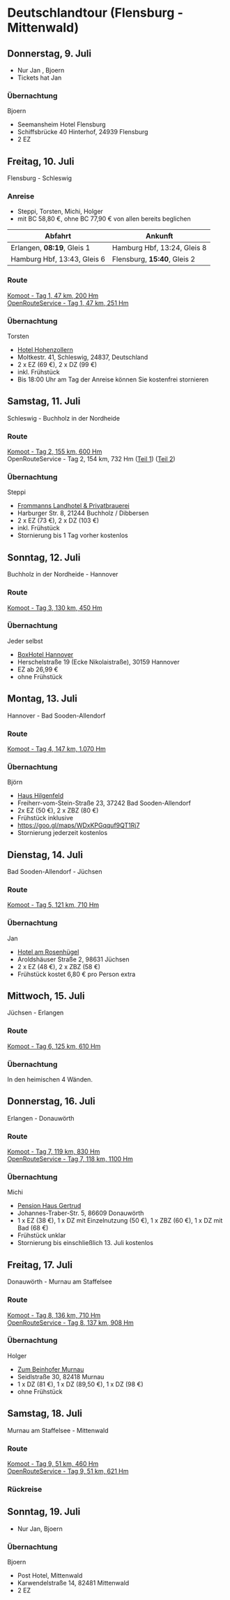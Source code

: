 # Deutschlandtour (Flensburg - Mittenwald)


## Donnerstag, 9. Juli

- Nur Jan , Bjoern
- Tickets hat Jan

### Übernachtung

Bjoern

- Seemansheim Hotel Flensburg
- Schiffsbrücke 40 Hinterhof, 24939 Flensburg
- 2 EZ

## Freitag, 10. Juli

Flensburg - Schleswig

### Anreise

 - Steppi, Torsten, Michi, Holger
 - mit BC 58,80 €, ohne BC 77,90 € von allen bereits beglichen

| Abfahrt | Ankunft |
| ------- | ------- |
| Erlangen, **08:19**, Gleis 1 | Hamburg Hbf, 13:24, Gleis 8 |
| Hamburg Hbf, 13:43, Gleis 6 | Flensburg, **15:40**, Gleis 2 |

### Route

[Komoot - Tag 1, 47 km, 200 Hm](https://www.komoot.de/plan/tour/d09A0PKAQCP_hg=FynsBPJlQYE5aUCA9wgEXlKU6jrGaRDX6-dFEKMb8qZFe4MiXOMcunA=/@54.6750221,9.7956848,10z?similar=198752425)  
[OpenRouteService - Tag 1, 47 km, 251 Hm](https://bit.ly/3cSRqfK)

### Übernachtung

Torsten

- [Hotel Hohenzollern](https://www.hotel-hohenzollern.de)
- Moltkestr. 41, Schleswig, 24837, Deutschland 
- 2 x EZ (69 €), 2 x DZ (99 €)
- inkl. Frühstück
- Bis 18:00 Uhr am Tag der Anreise können Sie kostenfrei stornieren

## Samstag, 11. Juli

Schleswig - Buchholz in der Nordheide

### Route

[Komoot - Tag 2, 155 km, 600 Hm](https://www.komoot.de/plan/tour/d09Az_tmwCR03I=FypsBKmd-wSQWlrchiori1W-kxPR476Xj1hX6RYnnvz29jIS-vr-QfmIfio0g2rdoSJCE8_lwCMtF2oon0VD3ubIEYHuOdOrQvxqjFu6XgA=/@53.4365373,10.6951904,9z?similar=198755444)  
OpenRouteService - Tag 2, 154 km, 732 Hm ([Teil 1](https://bit.ly/2UxUKXC)) ([Teil 2](https://bit.ly/3f6m2w2))

### Übernachtung

Steppi

- [Frommanns Landhotel & Privatbrauerei](https://www.hotelfrommann.de/)
- Harburger Str. 8, 21244 Buchholz / Dibbersen
- 2 x EZ (73 €), 2 x DZ (103 €)
- inkl. Frühstück
- Stornierung bis 1 Tag vorher kostenlos

## Sonntag, 12. Juli

Buchholz in der Nordheide - Hannover

### Route

[Komoot - Tag 3, 130 km, 450 Hm](https://www.komoot.de/tour/198756869?ref=wtd) 

### Übernachtung

Jeder selbst

- [BoxHotel Hannover](https://www.boxhotel.de/boxhotel-hannover-city/)
- Herschelstraße 19 (Ecke Nikolaistraße), 30159 Hannover
- EZ ab 26,99 €
- ohne Frühstück

## Montag, 13. Juli

Hannover - Bad Sooden-Allendorf

### Route
[Komoot - Tag 4, 147 km, 1.070 Hm](https://www.komoot.de/tour/198760200?ref=wtd) 

### Übernachtung

Björn

 - [Haus Hilgenfeld](http://www.hotel-hilgenfeld.de/)
 - Freiherr-vom-Stein-Straße 23, 37242 Bad Sooden-Allendorf
 - 2x EZ (50 €), 2 x ZBZ (80 €)
 - Frühstück inklusive
 - https://goo.gl/maps/WDxKPGqquf9QT1Rj7
 - Stornierung jederzeit kostenlos


## Dienstag, 14. Juli

Bad Sooden-Allendorf - Jüchsen

### Route
[Komoot - Tag 5, 121 km, 710 Hm](https://www.komoot.de/tour/198802715?ref=wtd) 

### Übernachtung

Jan

- [Hotel am Rosenhügel](https://www.hotelamrosenhuegel.de/)
- Aroldshäuser Straße 2, 98631 Jüchsen
- 2 x EZ (48 €), 2 x ZBZ (58 €)
- Frühstück kostet 6,80 € pro Person extra

## Mittwoch, 15. Juli

Jüchsen - Erlangen

### Route
[Komoot - Tag 6, 125 km, 610 Hm](https://www.komoot.de/tour/198804580?ref=wtd) 

### Übernachtung

In den heimischen 4 Wänden.

## Donnerstag, 16. Juli

Erlangen - Donauwörth

### Route

[Komoot - Tag 7, 119 km, 830 Hm](https://www.komoot.de/plan/tour/d09AvR_fgCoINc=FyoABJ5IN3P-ZB2c0dYy4Oa4cx2O_35QDtqJ3SCA/@48.7693148,10.9368896,11z)  
[OpenRouteService - Tag 7, 118 km, 1100 Hm](https://bit.ly/2SXh6AM)

### Übernachtung

Michi
- [Pension Haus Gertrud](https://www.pension-gertrud.de/)
- Johannes-Traber-Str. 5, 86609 Donauwörth
- 1 x EZ (38 €), 1 x DZ mit Einzelnutzung (50 €), 1 x ZBZ (60 €), 1 x DZ mit Bad (68 €)
- Frühstück unklar
- Stornierung bis einschließlich 13. Juli kostenlos

## Freitag, 17. Juli

Donauwörth - Murnau am Staffelsee

### Route

[Komoot - Tag 8, 136 km, 710 Hm](https://www.komoot.de/plan/tour/d09AudekwCkgeY=FyoABJtle4sYXp7qhZ0jIf_jSREAG_P4ymKj1f2EORDi38IYOveKqR-ae3rInK17MUIA/@48.2063713,11.8048096,9z)  
[OpenRouteService - Tag 8, 137 km, 908 Hm](https://bit.ly/3dIJw9P)

### Übernachtung

Holger

- [Zum Beinhofer Murnau](https://www.beinhofer-murnau.de)
- Seidlstraße 30, 82418 Murnau 
- 1 x DZ (81 €), 1 x DZ (89,50 €), 1 x DZ (98 €)
- ohne Frühstück

## Samstag, 18. Juli

Murnau am Staffelsee - Mittenwald

### Route

[Komoot - Tag 9, 51 km, 460 Hm](https://www.komoot.de/plan/tour/d09AteItwCq6mU=FzmABP_0r_diQAEn_Hk6R6q9SBAYj-rnCmTy0q7H-2OKJmA=/@47.5515062,11.4154816,11z)  
[OpenRouteService - Tag 9, 51 km, 621 Hm](https://bit.ly/2YVtcym)

### Rückreise


## Sonntag, 19. Juli

- Nur Jan, Bjoern

### Übernachtung

Bjoern

- Post Hotel, Mittenwald
- Karwendelstraße 14, 82481 Mittenwald
- 2 EZ

